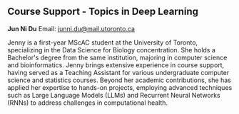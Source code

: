 ## Course Support - Topics in Deep Learning

**Jun Ni Du**
Email: [junni.du@mail.utoronto.ca](mailto:junni.du@mail.utoronto.ca)

Jenny is a first-year MScAC student at the University of Toronto, specializing in the Data Science for Biology concentration. She holds a Bachelor's degree from the same institution, majoring in computer science and bioinformatics. Jenny brings extensive experience in course support, having served as a Teaching Assistant for various undergraduate computer science and statistics courses. Beyond her academic contributions, she has applied her expertise to hands-on projects, employing advanced techniques such as Large Language Models (LLMs) and Recurrent Neural Networks (RNNs) to address challenges in computational health.